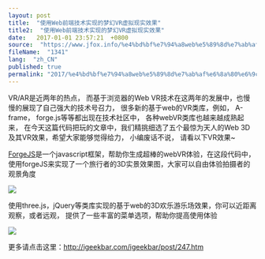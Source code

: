 ```yaml
---
layout: post
title:  "使用Web前端技术实现的梦幻VR虚拟现实效果"
title2:  "使用Web前端技术实现的梦幻VR虚拟现实效果"
date:   2017-01-01 23:57:21  +0800
source:  "https://www.jfox.info/%e4%bd%bf%e7%94%a8web%e5%89%8d%e7%ab%af%e6%8a%80%e6%9c%af%e5%ae%9e%e7%8e%b0%e7%9a%84%e6%a2%a6%e5%b9%bbvr%e8%99%9a%e6%8b%9f%e7%8e%b0%e5%ae%9e%e6%95%88%e6%9e%9c.html"
fileName:  "1341"
lang:  "zh_CN"
published: true
permalink: "2017/%e4%bd%bf%e7%94%a8web%e5%89%8d%e7%ab%af%e6%8a%80%e6%9c%af%e5%ae%9e%e7%8e%b0%e7%9a%84%e6%a2%a6%e5%b9%bbvr%e8%99%9a%e6%8b%9f%e7%8e%b0%e5%ae%9e%e6%95%88%e6%9e%9c.html"
---
```


VR/AR是近两年的热点， 而基于浏览器的Web VR技术在这两年的发展中，也慢慢的展现了自己强大的技术号召力， 很多新的基于web的VR类库，例如， A-frame， forge.js等等都出现在技术社区中， 各种webVR类库也越来越成熟起来， 在今天这篇代码把玩的文章中，我们精挑细选了五个最惊为天人的Web 3D及其VR效果，希望大家能够觉得给力， 小编废话不说， 请看以下VR效果~

[ForgeJS](https://www.jfox.info/go.php?url=https://forgejs.org/)是一个javascript框架，帮助你生成超棒的webVR体验，在这段代码中，使用forgeJS来实现了一个旅行者的3D实景效果图，大家可以自由体验拍摄者的观景角度

![](0f0a0bb.jpg)

使用three.js，jQuery等类库实现的基于web的3D欢乐游乐场效果，你可以近距离观察，或者远观， 提供了一些丰富的菜单选项，帮助你提高使用体验

![](2725cd8.jpg)

更多请点击这里：http://igeekbar.com/igeekbar/post/247.htm
